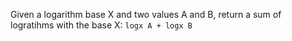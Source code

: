 Given a logarithm base X and two values A and B, return a sum of logratihms with the base X: `logx A + logx B`